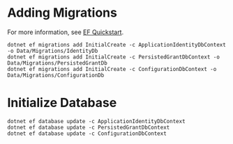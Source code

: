 # Adding Migrations

For more information, see [EF Quickstart](https://identityserver4.readthedocs.io/en/latest/quickstarts/5_entityframework.html#refentityframeworkquickstart).

```
dotnet ef migrations add InitialCreate -c ApplicationIdentityDbContext -o Data/Migrations/IdentityDb
dotnet ef migrations add InitialCreate -c PersistedGrantDbContext -o Data/Migrations/PersistedGrantDb
dotnet ef migrations add InitialCreate -c ConfigurationDbContext -o Data/Migrations/ConfigurationDb
```

# Initialize Database

```
dotnet ef database update -c ApplicationIdentityDbContext
dotnet ef database update -c PersistedGrantDbContext
dotnet ef database update -c ConfigurationDbContext
```
